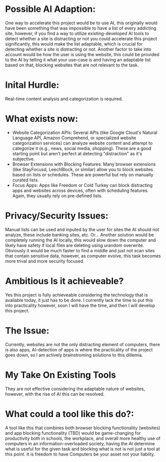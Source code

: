 # Possible AI Adaption:
One way to accelerate this project would be to use AI, this originally would have been something that was impossible to have a list of every addicting site, however, if you find a way to utilize existing-developed AI tools to detect whether a site is distracting or not you could accelerate this project significantly, this would make the list adaptable, which is crucial for detecting whether a site is distracting or not. Another factor to take into account would be how the user is using the website, this could be provided to the AI by telling it what your use-case is and having an adaptable list based on that, blocking websites that are not relevant to the task.

# Inital Hurdle:

Real-time content analysis and categorization is required.

# What exists now:

* Website Categorization APIs: Several APIs (like Google Cloud's Natural Language API, Amazon Comprehend, or specialized website categorization services) can analyze website content and attempt to categorize it (e.g., news, social media, shopping). These are a good starting point but aren't perfect at detecting "distraction" as it's subjective.
* Browser Extensions with Blocking Features: Many browser extensions (like StayFocusd, LeechBlock, or similar) allow you to block websites based on lists or schedules. These are powerful but rely on manually curated lists.
* Focus Apps: Apps like Freedom or Cold Turkey can block distracting apps and websites across devices, often with scheduling features. Again, they usually rely on pre-defined lists.

# Privacy/Security Issues:
Manual lists can be used and inputed by the user for sites the AI should not analyze, these include banking sites, etc. Or... Another solution would be completely running the AI locally, this would slow down the computer and likely have safety if local files are deleting using urandom overwrite. Obviously it would be much faster to find a middle and just not scan sites that contain sensitive data, however, as computer evolve, this task becomes more trival and more security focused.

# Ambitious Is it achieveable?

Yes this project is fully achieveable considering the technology that is available today, it just has to be done. I currently lack the time to put this into practicality however, soon I will have the time, and then I will develop this project.

# The Issue:
Currently, websites are not the only distracting element of computers, there is also apps, AI-detection of apps is where the practicality of the project goes down, so I am actively brainstroming solutions to this dillemia.

# My Take On Existing Tools
They are not effective considering the adaptable nature of websites, however, with the rise of AI this can be resolved.

# What could a tool like this do?:

A tool like this that combines both browser blocking functionality (websites) and app blocking functionality (TBD) would be game-changing for productivity both in schools, the workplace, and overall more healthy use of computers in an information-overloaded society, having the AI determine what is useful for the given task and blocking what is not is not just a tool at this point. It is freedom to have Computers be your asset not your liablity.

